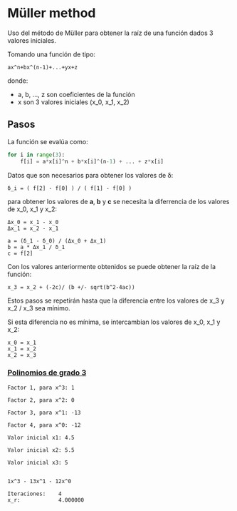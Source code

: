 # Müller method

Uso del método de Müller para obtener la raíz de una función dados 3 valores iniciales.

Tomando una función de tipo: 

```ax^n+bx^(n-1)+...+yx+z```

donde:
- a, b, ..., z son coeficientes de la función
- x son 3 valores iniciales (x_0, x_1, x_2)

## Pasos
La función se evalúa como:
```python
for i in range(3):
    f[i] = a*x[i]^n + b*x[i]^(n-1) + ... + z*x[i]
``` 
Datos que son necesarios para obtener los valores de δ:

    δ_i = ( f[2] - f[0] ) / ( f[1] - f[0] )

para obtener los valores de **a**, **b** y **c** se necesita la diferrencia de los valores de x_0, x_1 y x_2:

    Δx_0 = x_1 - x_0
    Δx_1 = x_2 - x_1

    a = (δ_1 - δ_0) / (Δx_0 + Δx_1)
    b = a * Δx_1 / δ_1
    c = f[2]

Con los valores anteriormente obtenidos se puede obtener la raíz de la función:

``` x_3 = x_2 + (-2c)/ (b +/- sqrt(b^2-4ac)) ```

Estos pasos se repetirán hasta que la diferencia entre los valores de x_3 y x_2 / x_3 sea mínimo.

Si esta diferencia no es mínima, se intercambian los valores de x_0, x_1 y x_2:

```
x_0 = x_1
x_1 = x_2
x_2 = x_3
```

### [Polinomios de grado 3](x^3.sce)
```
Factor 1, para x^3: 1 
 
Factor 2, para x^2: 0 
 
Factor 3, para x^1: -13 
 
Factor 4, para x^0: -12 
 
Valor inicial x1: 4.5 
 
Valor inicial x2: 5.5 
 
Valor inicial x3: 5 
 

1x^3 - 13x^1 - 12x^0

Iteraciones:    4
x_r:            4.000000
```
